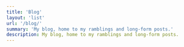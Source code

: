 ```yaml
---
title: 'Blog'
layout: 'list'
url: '/blog/'
summary: 'My blog, home to my ramblings and long-form posts.'
description: My blog, home to my ramblings and long-form posts.
---
```

